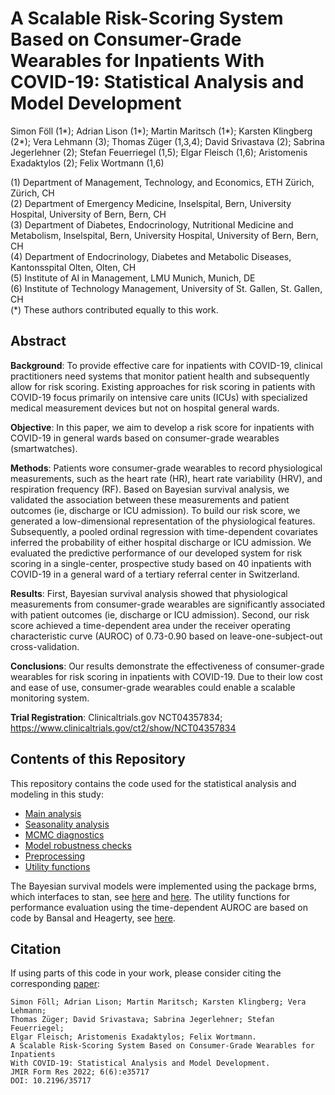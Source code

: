 # A Scalable Risk-Scoring System Based on Consumer-Grade Wearables for Inpatients With COVID-19: Statistical Analysis and Model Development

Simon Föll (1*); Adrian Lison (1*); Martin Maritsch (1*); Karsten Klingberg (2*); Vera Lehmann (3);
	Thomas Züger (1,3,4); David Srivastava (2); Sabrina Jegerlehner (2); Stefan Feuerriegel (1,5);
	Elgar Fleisch (1,6); Aristomenis Exadaktylos (2); Felix Wortmann (1,6)

(1) Department of Management, Technology, and Economics, ETH Zürich, Zürich, CH\
(2) Department of Emergency Medicine, Inselspital, Bern, University Hospital, University of Bern, Bern, CH\
(3) Department of Diabetes, Endocrinology, Nutritional Medicine and Metabolism, Inselspital, Bern, University Hospital, University of Bern, Bern, CH\
(4) Department of Endocrinology, Diabetes and Metabolic Diseases, Kantonsspital Olten, Olten, CH\
(5) Institute of AI in Management, LMU Munich, Munich, DE\
(6) Institute of Technology Management, University of St. Gallen, St. Gallen, CH\
(*) These authors contributed equally to this work.

## Abstract
**Background**: To provide effective care for inpatients with COVID-19, clinical practitioners need systems that monitor patient health and subsequently allow for risk scoring. Existing approaches for risk scoring in patients with COVID-19 focus primarily on intensive care units (ICUs) with specialized medical measurement devices but not on hospital general wards.

**Objective**: In this paper, we aim to develop a risk score for inpatients with COVID-19 in general wards based on consumer-grade wearables (smartwatches).

**Methods**: Patients wore consumer-grade wearables to record physiological measurements, such as the heart rate (HR), heart rate variability (HRV), and respiration frequency (RF). Based on Bayesian survival analysis, we validated the association between these measurements and patient outcomes (ie, discharge or ICU admission). To build our risk score, we generated a low-dimensional representation of the physiological features. Subsequently, a pooled ordinal regression with time-dependent covariates inferred the probability of either hospital discharge or ICU admission. We evaluated the predictive performance of our developed system for risk scoring in a single-center, prospective study based on 40 inpatients with COVID-19 in a general ward of a tertiary referral center in Switzerland.

**Results**: First, Bayesian survival analysis showed that physiological measurements from consumer-grade wearables are significantly associated with patient outcomes (ie, discharge or ICU admission). Second, our risk score achieved a time-dependent area under the receiver operating characteristic curve (AUROC) of 0.73-0.90 based on leave-one-subject-out cross-validation.

**Conclusions**: Our results demonstrate the effectiveness of consumer-grade wearables for risk scoring in inpatients with COVID-19. Due to their low cost and ease of use, consumer-grade wearables could enable a scalable monitoring system.

**Trial Registration**: Clinicaltrials.gov NCT04357834; https://www.clinicaltrials.gov/ct2/show/NCT04357834

## Contents of this Repository
This repository contains the code used for the statistical analysis and modeling in this study:
- [Main analysis](analysis.Rmd)
- [Seasonality analysis](seasonality.Rmd)
- [MCMC diagnostics](diagnostics.Rmd)
- [Model robustness checks](robustness.Rmd)
- [Preprocessing](preprocessing)
- [Utility functions](utils)

The Bayesian survival models were implemented using the package brms, which interfaces to stan, see [here](https://github.com/paul-buerkner/brms) and [here](https://mc-stan.org/). The utility functions for performance evaluation using the time-dependent AUROC are based on code by Bansal and Heagerty, see [here](https://github.com/aasthaa/meanrankROC_package).

## Citation
If using parts of this code in your work, please consider citing the corresponding [paper](https://doi.org/10.2196/35717):

	Simon Föll; Adrian Lison; Martin Maritsch; Karsten Klingberg; Vera Lehmann;
	Thomas Züger; David Srivastava; Sabrina Jegerlehner; Stefan Feuerriegel;
	Elgar Fleisch; Aristomenis Exadaktylos; Felix Wortmann.
	A Scalable Risk-Scoring System Based on Consumer-Grade Wearables for Inpatients
	With COVID-19: Statistical Analysis and Model Development.
	JMIR Form Res 2022; 6(6):e35717
	DOI: 10.2196/35717
